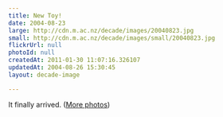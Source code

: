 ```yaml
---
title: New Toy!
date: 2004-08-23
large: http://cdn.m.ac.nz/decade/images/20040823.jpg
small: http://cdn.m.ac.nz/decade/images/small/20040823.jpg
flickrUrl: null
photoId: null
createdAt: 2011-01-30 11:07:16.326107
updatedAt: 2004-08-26 15:30:45
layout: decade-image

---
```

It finally arrived. (<a href="http://patrick.geek.nz/photos/gallery/airport-express">More photos</a>)
